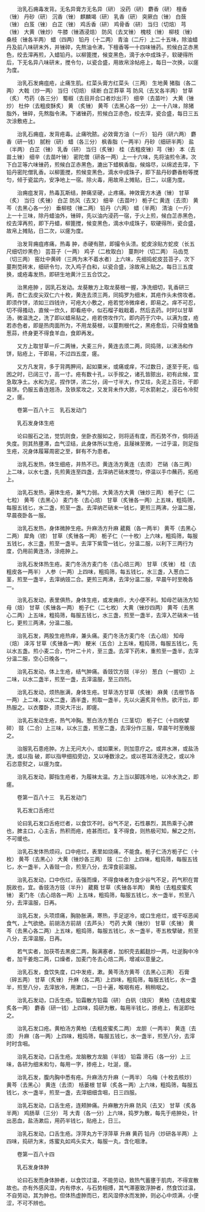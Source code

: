 <!-- { "loadSidebar": true } -->
　　治乳石痈毒发背。无名异膏方无名异（研） 没药（研） 麝香（研） 檀香（锉） 丹砂（研） 沉香（锉） 麒麟竭（研） 乳香（研） 突厥白（锉） 白蔹（锉） 白芨（锉） 白芷（锉） 鸡舌香（研） 鸡骨香（研） 当归（切焙） 芎 （锉） 大黄（锉炒） 牛膝（锉酒浸焙） 防风（去叉锉） 槐枝（锉） 柳枝（锉） 桑枝（锉各半两） 蜡（四两） 铅丹（十二两） 青油（二斤）上二十五味，除油蜡丹及前八味研末外，并锉碎，先熬油令沸，下檀香等一十四味锉药。煎候白芷赤黑色，绞去滓再煎，入蜡铅丹。以柳篦搅，候变黑色，滴于水中成珠子，软硬得所后，下无名异八味研末，搅令匀，以瓷合盛，用故帛涂帖疮上，每日一次换，以瘥为度。

　　治乳石发痈疽疮，止痛生肌。红菜头膏方红菜头（三两） 生地黄 猪脂（各二两） 大戟（炒一两） 当归（切焙） 续断 白芷莽草 芎 防风（去叉各半两） 甘草（炙） 芍药（各三分） 蜀椒（去目并合口者炒出汗） 细辛（去苗叶） 大黄（锉炒） 杜仲（去粗皮酥炙） 黄 （炙锉） 黄芩（去黑心各一分）上一十八味，除猪脂外，锉碎，先熬脂令沸。下诸锉药，煎候白芷赤色，绞去滓，瓷合盛，每日三五次涂敷疮上。

　　治乳石痈疽，发背疮毒。止痛吮脓。必效膏方油（一斤） 铅丹（研六两） 麝香（研一钱） 腻粉（研） 蜡（各三分） 枫香脂（一两半）丹砂（细研半两） 盐（半两） 白芷（锉） 乳香（研） 当归（炙锉） 桂（去粗皮锉）芎（锉） 本（去苗土锉） 细辛（去苗叶锉） 密陀僧（研各一两）上一十六味，先将油煎令沸，次下白芷等六味锉药，煎候白芷赤黑色，漉出下蜡枫香脂，候熔尽，以绵滤去滓，下铅丹密陀僧乳香。以柳篦搅，煎候变黑色，滴水中成珠子，即下盐丹砂麝香粉等搅匀，倾于瓷盆内，安净地上一宿。除火毒，用故帛上摊贴，日二，以瘥为度。

　　治痈疽发背，热毒瓦斯结，肿痛坚硬，止疼痛。神效膏方木通（锉） 甘草（炙） 当归（炙锉） 白芷 防风（去叉） 细辛（去苗叶） 栀子仁 黄连（去须） 黄芩（去黑心各一分） 垂柳枝（锉二两） 铅丹（六两） 蜡（半两） 清油（一斤）上一十三味，除丹蜡油外，锉碎，先以油内浸药一宿，于火上煎，候白芷赤黑色，绞去滓再煎，即下丹蜡，柳篦搅，候变黑色，滴水中成珠子，软硬得所，瓷合盛，故帛上摊贴，日二次，以瘥为度。

　　治发背痈疽疼痛，热毒 肿，赤硬有脓，即撮令头溃。蛇皮涂贴方蛇皮（长五尺细切炒黑色） 芸苔子（一两） 鸡子（二枚取白） 蔓荆叶（切二两） 马齿苋（切三两） 窑灶中黄砖（三两为末不着水者）上六味，先细捣蛇皮芸苔子，次下蔓荆苋砖末，细研令匀，次入鸡子白和，以瓷合盛，涂故帛上贴之。每日三五度换，或疮毒发热，即研生地黄汁三五合饮之。

　　治黑疮肿 ，因乳石发动。龙葵散方上取龙葵根一握，净洗细切，乳香研三两，杏仁去皮尖双仁六十枚，黄连去须三两，同捣罗为细末，其疮作头未傍攻者。即须作饼，浓如三四钱许，可疮大小敷之，疮若觉冷微痒者，即易之。痒不可忍，切不得搔动，直候一炊久，即看疮中，似石榴子戢戢着，然后去药。时时以甘草汤，微温洗之，洗了即以蜡帛贴之，疮若傍攻作穴，即内药于穴中。以满为度，疮若赤色者，即是热肉面所为，不用龙葵根，以蔓荆根代之，黑疮愈后，只得食猪鱼葱蒜，终身更不得食羊血，食即再发。

　　又方上取甘草一斤二两锉，大麦三升，黄连去须二两，同捣筛，以沸汤和作饼，贴疮上，干即易，不过四五度，瘥。

　　又方凡发背，多于背两胛间，起如粟米，或痛或痒，不过数日，遂至于死，临困之时，已阔三寸，高一寸。疮有数十孔，以手按之，诸孔皆脓出，初有此候，宜急取净土。水和为泥，捏作饼，浓二分，阔一寸半大，作艾炷，灸泥上百壮，干即易饼。仍服五香连翘汤，及铁浆攻之，又发背未作大脓，可水箭射之，浸石令冷熨之，瘥。

　　卷第一百八十三　乳石发动门

　　乳石发身体生疮

　　论曰服石之法，觉饥则食，坐卧衣服如之，则将适有度，而石势不作，倘将适失度。则其热壅滞，血气涩结，此身体所以生疮，且屦袜至微，一过乎温，则足指生疮，况身体履幂周密之至，鲜有不为患者。

　　治乳石发热，体生细疮，并热不已。黄连汤方黄连（去须） 芒硝（各三两）上二味，以水七盏，先煎黄连至四盏，去滓纳芒硝末搅匀，停温以手巾蘸药，拓疮上。

　　治乳石发热，遍体生疮，兼气力弱。大黄汤方大黄（锉炒三两） 栀子仁（二七粒） 黄芩（去黑心） 麦门冬（去心焙） 甘草（炙锉各一两）上五味，粗捣筛，每服五钱匕，水二盏，煎至一盏。去滓纳芒硝末一钱匕，更煎三两沸，分温二服，早晨夜卧各一服。

　　治乳石发热，身体微肿生疮。升麻汤方升麻 葳蕤（各一两半） 黄芩（去黑心二两） 犀角（镑） 甘草（炙锉各一两） 栀子仁（一十枚）上六味，粗捣筛，每服五钱匕，水三盏，煎至一盏半。去滓下紫雪一钱匕，分温二服，以利下三两行为度，仍用前黄连汤，涂疮肿上。

　　治乳石发体热生疮。麦门冬汤方麦门冬（去心焙三两） 甘草（炙锉） 桂（去粗皮各一两半） 人参（一两）上四味，粗捣筛，每五钱匕，水三盏，入葱白二茎，煎至一盏半，去滓纳豉二合。更煎三两沸，去滓分温二服，早晨午时至晚各一。

　　治乳石发动，表里俱热，身体生疮，或发痈疖，大小便不利。知母芒硝汤方知母（焙） 甘草（炙锉各一两） 栀子仁（二七枚） 大黄（锉炒四两） 黄芩（去黑心二两）上五味，粗捣筛，每服五钱匕，水三盏，煎至一盏半，去滓入芒硝末一钱匕，更煎三两沸，分温二服。

　　治乳石发，两股生疮热痒，兼头痛。麦门冬汤方麦门冬（去心焙） 知母（焙） 泽泻 甘草（炙锉各一两） 粳米（五合）上五味，粗捣筛，每服五钱匕，先以水五盏。煎小麦二合，竹叶二十片，至三盏。去滓下药末，重煎至一盏半，去滓分温二服，空心日晚各一。

　　治乳石发动，体上生疮，结气肿痛。香豉饮方豉（半分） 葱白（一握切）上二味，以水二盏半，煎至一盏，去滓温服，至三四剂。

　　治乳石发动，烦热胀满，身体生疮。甘草汤方甘草（炙锉） 麻黄（去根节各一两）上二味，以水二盏，酒半盏，煎取一盏半，先以火遍炙背令热，欲汗出，即热服之。以衣覆卧，须臾大汗出，即瘥。

　　治乳石发动生疮，热气冲胸。葱白汤方葱白（三茎切） 栀子仁（十四枚擘碎） 豉（二合）上三味，以水三盏，煎至二盏，去滓分作三服，早晨午时至晚服之。

　　治服乳石患疮肿。方上无问大小，或如粟米，则加意疗之。或井水淋，或盐汤洗，或以指 破，即以指甲细掐旁边，又以唾数涂之。或以苍耳汤浸洗之，或以冷石恣意熨之，以瘥为度。

　　治乳石发动，脚指生疮者，为履袜太温。方上当以脚践冷地，以冷水洗之，即瘥。

　　卷第一百八十三　乳石发动门

　　乳石发口舌疮烂

　　论曰乳石发口舌疮烂者，以食饮不时。谷气不足，石性暴烈，其热乘于心脾也，脾主口，心主舌，热积而疮，疮甚而烂。复不得食，则热极可知，解之之剂，不可缓也。

　　治乳石发体热烦闷，口中疮烂，表里如烧痛，不能食。栀子仁汤方栀子仁（十枚） 黄芩（去黑心） 大黄（锉炒各三两） 豉（二合）上四味，粗捣筛，每服五钱匕，水一盏半，入香豉一合，煎至八分，去滓食前温服。

　　治乳石发动，口中伤烂，舌强而燥，不得食味者为食少谷气不足，药气积在胃脘故也，宜。香豉汤方豉（半升） 葳蕤 甘草（炙锉各半两） 黄柏（去粗皮蜜炙锉） 麦门冬（去心焙各一两）上五味，粗捣筛，每服五钱匕，水一盏半，煎至八分，去滓温服，日再。

　　治乳石发，头项烦痛，胸胁胀满，寒热，手足逆冷，或口生疮烂，或干呕恶闻食气，上气欲绝。前胡汤方前胡（去芦头） 芍药 大黄（锉炒） 甘草（炙锉） 黄芩（去黑心各二两）上五味，粗捣筛，每服五钱匕，水一盏半，枣五枚擘破，煎至八分，去滓温服，日再。

　　若气实者，加茯苓去黑皮二两，胸满塞者，加枳壳去瓤麸炒一两，吐逆胸中冷者，加干姜炮二两，口燥者，加麦门冬去心焙二两，增减以意量之。

　　治乳石发，食饮失度，口中发疮，漱。黄芩汤方黄芩（去黑心三两） 石膏（碎五两） 甘草（炙锉） 升麻（各二两）上四味，粗捣筛，每服五钱匕，水一盏半，煎至八分，去滓放冷，用漱口，一日十遍，喉咽有疮，稍稍咽之。

　　治乳石发动，口舌生疮。铅霜散方铅霜（研） 白矾（烧灰） 黄柏（去粗皮蜜炙各一两） 麝香（研一钱）上四味，捣研为散，每用半钱匕，掺疮上，有涎即吐之。

　　治乳石发口疮。黄柏汤方黄柏（去粗皮蜜炙二两） 龙胆（一两半） 黄连（去须） 升麻（各一两）上四味，粗捣筛，每服五钱匕，水一盏半，煎至八分，去滓时时含咽。

　　治乳石发动，口舌生疮。龙脑散方龙脑（半钱） 铅霜 滑石（各一分）上三味，各研为细末和匀，每用一字，掺疮上，吐涎，瘥。

　　治乳石发，腹内胸中悉有疮。升麻汤方升麻（一两半） 乌梅（十枚去核炒） 黄芩（去黑心） 黄连（去须） 栝蒌根 甘草（炙各一两）上六味，粗捣筛，每服五钱匕，水一盏半，煎至一盏，去滓细细含咽，日三四服。

　　治乳石发动，口舌生疮，连颊肿痛。升麻散方升麻 防风（去叉） 甘草（炙各半两） 鸡肠草（三分） 芎 大青（各一分）上六味，捣罗为散，每先于疮肿处，针出恶血，盐汤漱后，用药半钱匕，贴疮上，日三。

　　治乳石发动，口舌生疮。浮萍丸方干浮萍草 升麻 黄药 铅丹（炒研各半两）上四味，捣研为末，炼蜜丸如鸡头实大，每服一丸，含化咽津。

　　卷第一百八十四

　　乳石发身体肿

　　论曰石发而身体肿者，以食饮过温，不能劳动，致热气蓄壅于肌肉，不得宣散故也。亦有外感风湿，内有停水，与石势相搏，其气滞塞致浮肿者，然食饮过温，不自劳动，其为肿也。但体热虚肿而已，若风湿停水而发肿，则必心中烦满，小便涩，不可不辨也。


